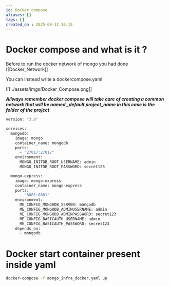 ```yaml
---
id: Docker_compose
aliases: []
tags: []
created_on : 2025-08-12 16:15
---
```


# Docker compose and what is it ? 

Before to run the docker network of mongo you had done [[Docker_Network]]

You can instead write a dockercompose.yaml

![[../assets/imgs/Docker_Compose.png]]


***Allways remember docker compose will take care of creating a common network that will be named <project-name>_default project_name in this case is the folder of the project*** 

```bash
version: "3.8"

services:
  mongodb:
    image: mongo
    container_name: mongodb
    ports:
      - "27017:27017"
    environment:
      MONGO_INITDB_ROOT_USERNAME: admin
      MONGO_INITDB_ROOT_PASSWORD: secret123

  mongo-express:
    image: mongo-express
    container_name: mongo-express
    ports:
      - "8081:8081"
    environment:
      ME_CONFIG_MONGODB_SERVER: mongodb
      ME_CONFIG_MONGODB_ADMINUSERNAME: admin
      ME_CONFIG_MONGODB_ADMINPASSWORD: secret123
      ME_CONFIG_BASICAUTH_USERNAME: admin
      ME_CONFIG_BASICAUTH_PASSWORD: secret123
    depends_on:
      - mongodb
```

# Docker start container present inside yaml 

```bash
docker-compose -f mongo_infra_docker.yaml up
```

